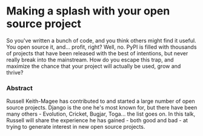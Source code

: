 # Making a splash with your open source project

So you've written a bunch of code, and you think others might find it useful.
You open source it, and... profit, right? Well, no. PyPI is filled with
thousands of projects that have been released with the best of intentions, but
never really break into the mainstream. How do you escape this trap, and
maximize the chance that your project will actually be used, grow and thrive?

### Abstract

Russell Keith-Magee has contributed to and started a large number of open
source projects. Django is the one he's most known for, but there have been
many others - Evolution, Cricket, Bugjar, Toga... the list goes on. In this
talk, Russell will share the experience he has gained - both good and bad - at
trying to generate interest in new open source projects.

